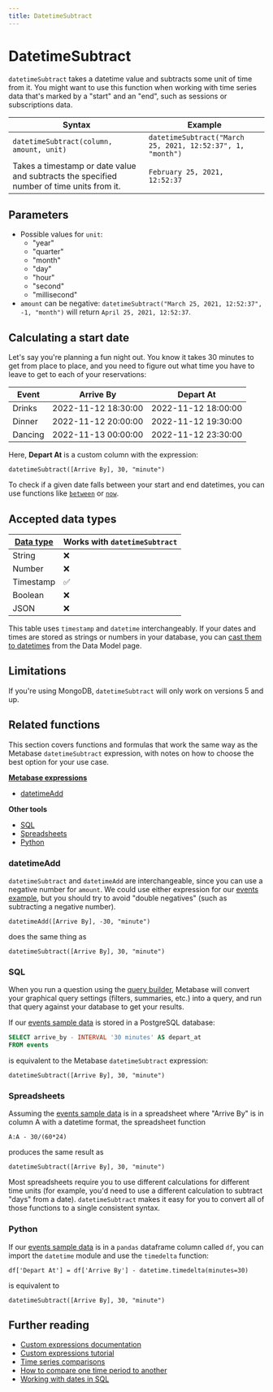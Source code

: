 ```yaml
---
title: DatetimeSubtract
---
```


# DatetimeSubtract

`datetimeSubtract` takes a datetime value and subtracts some unit of time from it. You might want to use this function when working with time series data that's marked by a "start" and an "end", such as sessions or subscriptions data.

| Syntax                                                                                    | Example                                                   |
|-------------------------------------------------------------------------------------------|-----------------------------------------------------------|
| `datetimeSubtract(column, amount, unit)`                                                  | `datetimeSubtract("March 25, 2021, 12:52:37", 1, "month")`|
| Takes a timestamp or date value and subtracts the specified number of time units from it. | `February 25, 2021, 12:52:37`                             |

## Parameters

- Possible values for `unit`:
    - "year"
    - "quarter" 
    - "month"
    - "day"
    - "hour"
    - "second"
    - "millisecond"
- `amount` can be negative: `datetimeSubtract("March 25, 2021, 12:52:37", -1, "month")` will return `April 25, 2021, 12:52:37`.

## Calculating a start date

Let's say you're planning a fun night out. You know it takes 30 minutes to get from place to place, and you need to figure out what time you have to leave to get to each of your reservations:

| Event   | Arrive By           | Depart At           |
|---------|---------------------|---------------------|
| Drinks  | 2022-11-12 18:30:00 | 2022-11-12 18:00:00 |
| Dinner  | 2022-11-12 20:00:00 | 2022-11-12 19:30:00 |
| Dancing | 2022-11-13 00:00:00 | 2022-11-12 23:30:00 |

Here, **Depart At** is a custom column with the expression:

```
datetimeSubtract([Arrive By], 30, "minute")
```

To check if a given date falls between your start and end datetimes, you can use functions like [`between`](../expressions-list.md#between) or [`now`](../expressions/now.md).

## Accepted data types

| [Data type](https://www.metabase.com/learn/databases/data-types-overview#examples-of-data-types) | Works with `datetimeSubtract`  |
| ----------------------- | -------------------- |
| String                  | ❌                   |
| Number                  | ❌                   |
| Timestamp               | ✅                   |
| Boolean                 | ❌                   |
| JSON                    | ❌                   |

This table uses `timestamp` and `datetime` interchangeably. If your dates and times are stored as strings or numbers in your database, you can [cast them to datetimes](../../../data-modeling/metadata-editing.md#casting-to-a-specific-data-type) from the Data Model page.

## Limitations

If you're using MongoDB, `datetimeSubtract` will only work on versions 5 and up.

## Related functions

This section covers functions and formulas that work the same way as the Metabase `datetimeSubtract` expression, with notes on how to choose the best option for your use case.

**[Metabase expressions](../expressions-list.md)**

- [datetimeAdd](#datetimeadd)

**Other tools**

- [SQL](#sql)
- [Spreadsheets](#spreadsheets)
- [Python](#python)

### datetimeAdd

`datetimeSubtract` and `datetimeAdd` are interchangeable, since you can use a negative number for `amount`. We could use either expression for our [events example](#calculating-a-start-date), but you should try to avoid "double negatives" (such as subtracting a negative number).

```
datetimeAdd([Arrive By], -30, "minute")
```

does the same thing as

```
datetimeSubtract([Arrive By], 30, "minute")
```

### SQL

When you run a question using the [query builder](https://www.metabase.com/glossary/query_builder), Metabase will convert your graphical query settings (filters, summaries, etc.) into a query, and run that query against your database to get your results.

If our [events sample data](#calculating-a-start-date) is stored in a PostgreSQL database:

```sql
SELECT arrive_by - INTERVAL '30 minutes' AS depart_at
FROM events
```

is equivalent to the Metabase `datetimeSubtract` expression:

```
datetimeSubtract([Arrive By], 30, "minute")
```

### Spreadsheets 

Assuming the [events sample data](#calculating-a-start-date) is in a spreadsheet where "Arrive By" is in column A with a datetime format, the spreadsheet function

```
A:A - 30/(60*24)
```

produces the same result as

```
datetimeSubtract([Arrive By], 30, "minute")
```

Most spreadsheets require you to use different calculations for different time units (for example, you'd need to use a different calculation to subtract "days" from a date). `datetimeSubtract` makes it easy for you to convert all of those functions to a single consistent syntax.

### Python

If our [events sample data](#calculating-a-start-date) is in a `pandas` dataframe column called `df`, you can import the `datetime` module and use the `timedelta` function:

```
df['Depart At'] = df['Arrive By'] - datetime.timedelta(minutes=30)
```

is equivalent to

```
datetimeSubtract([Arrive By], 30, "minute")
```

## Further reading

- [Custom expressions documentation](../expressions.md)
- [Custom expressions tutorial](https://www.metabase.com/learn/questions/custom-expressions)
- [Time series comparisons](https://www.metabase.com/learn/questions/time-series-comparisons)
- [How to compare one time period to another](https://www.metabase.com/learn/dashboards/compare-times)
- [Working with dates in SQL](https://www.metabase.com/learn/sql-questions/dates-in-sql)